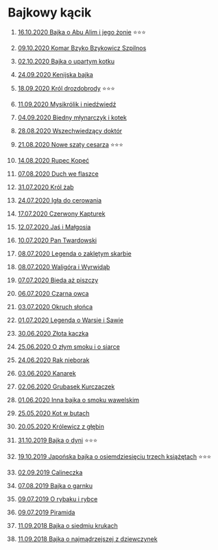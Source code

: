 # Bajkowy kącik



1. [16.10.2020 Bajka o Abu Alim i jego żonie](http://static.prsa.pl/6c8d0eed-2038-4a79-8592-7b7dd6eea04a.mp3) :star::star::star:

1. [09.10.2020 Komar Bzyko Bzykowicz Szpilnos](http://static.prsa.pl/64e4615f-c063-420e-85ff-01fdc3547b90.mp3)

1. [02.10.2020 Bajka o upartym kotku](http://static.prsa.pl/03554a5a-69fc-4063-8ebe-e6001d6c556e.mp3)

1. [24.09.2020 Kenijska bajka](http://static.prsa.pl/90955767-8ef0-4e5a-ba85-a4b4e3a80420.mp3)

1. [18.09.2020 Król drozdobrody](http://static.prsa.pl/6ebf4482-ab66-4410-8950-e6dfea50efee.mp3) :star::star::star:

1. [11.09.2020 Mysikrólik i niedźwiedź](http://static.prsa.pl/3783cfcf-0669-4204-9f46-0f153cfd1540.mp3)

1. [04.09.2020 Biedny młynarczyk i kotek](http://static.prsa.pl/aae2cbbf-ff6f-4749-bbd1-367f2a84efea.mp3)

1. [28.08.2020 Wszechwiedzący doktór](http://static.prsa.pl/0a9e902d-ae3a-48f3-8912-b79b3d9efd3d.mp3)

1. [21.08.2020 Nowe szaty cesarza](http://static.prsa.pl/6081dd63-015d-4878-80f5-5eb5f8a3ac6a.mp3) :star::star::star:

1. [14.08.2020 Rupec Kopeć](http://static.prsa.pl/c49d1e69-5f71-4423-9c53-4e0c2c651c25.mp3)

1. [07.08.2020 Duch we flaszce](http://static.prsa.pl/8045bfc9-fba0-4dd1-92ed-86b790ec8e9c.mp3)

1. [31.07.2020 Król żab](http://static.prsa.pl/89d185c0-54c8-478d-b98d-c2bd5f48b04c.mp3)

1. [24.07.2020 Igła do cerowania](http://static.prsa.pl/50fef085-f9ce-4e77-b293-695bff7966a0.mp3)

1. [17.07.2020 Czerwony Kapturek](http://static.prsa.pl/f0ce9e54-4e3c-4118-824a-48c5749ec96a.mp3)

1. [12.07.2020 Jaś i Małgosia](http://static.prsa.pl/a537ed7d-92d9-4d43-8dec-7e5234d702aa.mp3)

1. [10.07.2020 Pan Twardowski](http://static.prsa.pl/4e87ffec-13d7-4613-9a0b-afe2cc11d556.mp3)

1. [08.07.2020 Legenda o zaklętym skarbie](http://static.prsa.pl/fa16269a-4ae2-4582-b8e3-be1851682fac.mp3)

1. [08.07.2020 Waligóra i Wyrwidąb](http://static.prsa.pl/904f0fb0-f23e-480d-85ea-de9b5848f877.mp3)

1. [07.07.2020 Bieda aż piszczy](http://static.prsa.pl/ded6515e-9f75-4e4b-a4d3-cf359aebbc0f.mp3)

1. [06.07.2020 Czarna owca](http://static.prsa.pl/0e597c80-b0e6-427a-b16b-65710d7c38e5.mp3)

1. [03.07.2020 Okruch słońca](http://static.prsa.pl/92de0b41-19de-4e99-b5a3-6bde154bcad8.mp3)

1. [01.07.2020 Legenda o Warsie i Sawie](http://static.prsa.pl/eda8a4b9-447e-453b-b281-87736fea332e.mp3)

1. [30.06.2020 Złota kaczka](http://static.prsa.pl/5e7241d2-2890-44e9-9235-91bd2de9497f.mp3)

1. [25.06.2020 O złym smoku i o siarce](http:////static.prsa.pl/26aa58b9-cac4-4c78-8107-4726d5c63744.mp3)

1. [24.06.2020 Rak nieborak](http://static.prsa.pl/d81b5fec-07e6-470d-b981-f689072212ae.mp3)

1. [03.06.2020 Kanarek](http://static.prsa.pl/984c4e5b-eaca-4c48-a20a-f3d588bad82e.mp3)

1. [02.06.2020 Grubasek Kurczaczek](http://static.prsa.pl/c10e4d29-1f01-4304-87f9-72d4c100e807.mp3)

1. [01.06.2020 Inna bajka o smoku wawelskim](http://static.prsa.pl/7c3f37b1-760e-4560-8df3-f849b2838d31.mp3)

1. [25.05.2020 Kot w butach](http://static.prsa.pl/67a5df93-d670-4e81-b0c7-2bc6fcc508ac.mp3)

1. [20.05.2020 Królewicz z głębin](http://static.prsa.pl/67793188-183e-46ca-b283-3029059ea9b3.mp3)

1. [31.10.2019 Bajka o dyni](http://static.prsa.pl/7869f166-8d7e-4ea0-8c11-b8d8c9444ca4.mp3) :star::star::star:

1. [19.10.2019 Japońska bajka o osiemdziesięciu trzech książętach](http://static.prsa.pl/21f342bf-6050-4af9-be6f-d0890d8fa8c5.mp3) :star::star::star:

1. [02.09.2019 Calineczka](http://static.prsa.pl/c2fcc1e4-0d3a-4b3f-b2f1-b937d10fdb54.mp3)

1. [07.08.2019 Bajka o garnku](http://static.prsa.pl/ff48e5c8-fc82-46e1-8b6b-ee594b08d726.mp3)

1. [09.07.2019 O rybaku i rybce](http://static.prsa.pl/5ee85422-248d-4e3a-b93d-e55ae5ea46da.mp3)

1. [09.07.2019 Piramida](http://static.prsa.pl/1f9995c5-6d71-4587-9bca-1730867168c3.mp3)

1. [11.09.2018 Bajka o siedmiu krukach](http://static.prsa.pl/c808fed7-6643-40f1-b71f-0307887b9c45.mp3)

1. [11.09.2018 Bajka o najmądrzejszej z dziewczynek](http://static.prsa.pl/fc50b95e-bb8c-494f-90a4-e4cfd55fa844.mp3)

